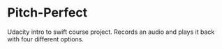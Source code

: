 # Pitch-Perfect
Udacity intro to swift course project.
Records an audio and plays it back with four different options.
